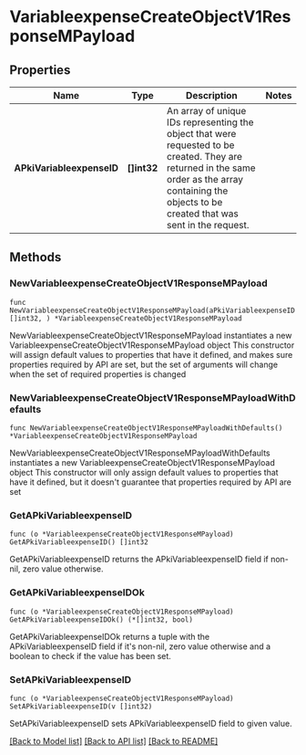 # VariableexpenseCreateObjectV1ResponseMPayload

## Properties

Name | Type | Description | Notes
------------ | ------------- | ------------- | -------------
**APkiVariableexpenseID** | **[]int32** | An array of unique IDs representing the object that were requested to be created.  They are returned in the same order as the array containing the objects to be created that was sent in the request. | 

## Methods

### NewVariableexpenseCreateObjectV1ResponseMPayload

`func NewVariableexpenseCreateObjectV1ResponseMPayload(aPkiVariableexpenseID []int32, ) *VariableexpenseCreateObjectV1ResponseMPayload`

NewVariableexpenseCreateObjectV1ResponseMPayload instantiates a new VariableexpenseCreateObjectV1ResponseMPayload object
This constructor will assign default values to properties that have it defined,
and makes sure properties required by API are set, but the set of arguments
will change when the set of required properties is changed

### NewVariableexpenseCreateObjectV1ResponseMPayloadWithDefaults

`func NewVariableexpenseCreateObjectV1ResponseMPayloadWithDefaults() *VariableexpenseCreateObjectV1ResponseMPayload`

NewVariableexpenseCreateObjectV1ResponseMPayloadWithDefaults instantiates a new VariableexpenseCreateObjectV1ResponseMPayload object
This constructor will only assign default values to properties that have it defined,
but it doesn't guarantee that properties required by API are set

### GetAPkiVariableexpenseID

`func (o *VariableexpenseCreateObjectV1ResponseMPayload) GetAPkiVariableexpenseID() []int32`

GetAPkiVariableexpenseID returns the APkiVariableexpenseID field if non-nil, zero value otherwise.

### GetAPkiVariableexpenseIDOk

`func (o *VariableexpenseCreateObjectV1ResponseMPayload) GetAPkiVariableexpenseIDOk() (*[]int32, bool)`

GetAPkiVariableexpenseIDOk returns a tuple with the APkiVariableexpenseID field if it's non-nil, zero value otherwise
and a boolean to check if the value has been set.

### SetAPkiVariableexpenseID

`func (o *VariableexpenseCreateObjectV1ResponseMPayload) SetAPkiVariableexpenseID(v []int32)`

SetAPkiVariableexpenseID sets APkiVariableexpenseID field to given value.



[[Back to Model list]](../README.md#documentation-for-models) [[Back to API list]](../README.md#documentation-for-api-endpoints) [[Back to README]](../README.md)


